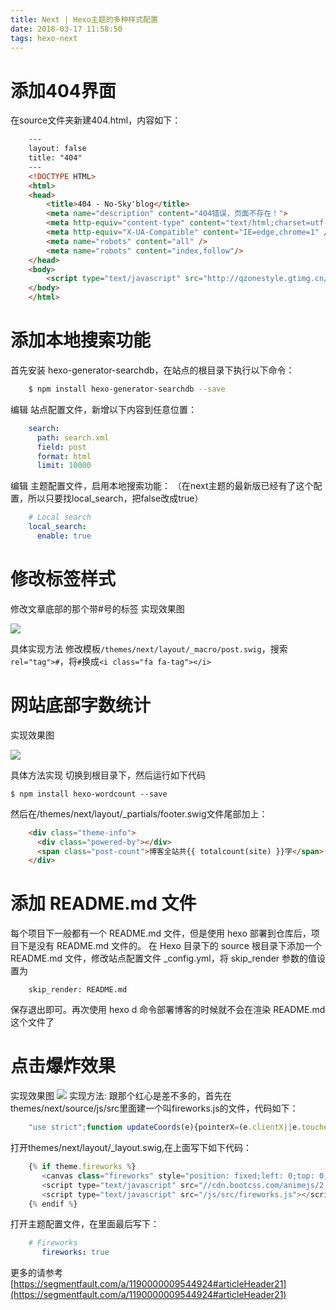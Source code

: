 ```yaml
---
title: Next | Hexo主题的多种样式配置
date: 2018-03-17 11:58:50
tags: hexo-next 
---
```

# 添加404界面

在source文件夹新建404.html，内容如下：
```html
	---
	layout: false
	title: "404"
	---
	<!DOCTYPE HTML>
	<html>
	<head>
	    <title>404 - No-Sky'blog</title>
	    <meta name="description" content="404错误，页面不存在！">
	    <meta http-equiv="content-type" content="text/html;charset=utf-8;"/>
	    <meta http-equiv="X-UA-Compatible" content="IE=edge,chrome=1" />
	    <meta name="robots" content="all" />
	    <meta name="robots" content="index,follow"/>
	</head>
	<body>
	    <script type="text/javascript" src="http://qzonestyle.gtimg.cn/qzone_v6/lostchild/search_children.js" charset="utf-8"></script>
	</body>
	</html>
```
# 添加本地搜索功能

首先安装 hexo-generator-searchdb，在站点的根目录下执行以下命令：
```Bash
	$ npm install hexo-generator-searchdb --save
```
编辑 站点配置文件，新增以下内容到任意位置：
```yml
	search:
	  path: search.xml
	  field: post
	  format: html
	  limit: 10000
```
编辑 主题配置文件，启用本地搜索功能：
（在next主题的最新版已经有了这个配置，所以只要找local_search，把false改成true）
```yml
	# Local search
	local_search:
	  enable: true
```
# 修改标签样式

修改文章底部的那个带#号的标签
实现效果图

![](http://upload-images.jianshu.io/upload_images/5308475-9f1817d2d7627f7a.png?imageMogr2/auto-orient/strip%7CimageView2/2/w/1240)

具体实现方法
修改模板`/themes/next/layout/_macro/post.swig`，搜索 `rel="tag">#`，将` # `换成`<i class="fa fa-tag"></i>`

# 网站底部字数统计
实现效果图

![](http://upload-images.jianshu.io/upload_images/5308475-f26f21e2f2b34e18.png?imageMogr2/auto-orient/strip%7CimageView2/2/w/1240)

具体方法实现
切换到根目录下，然后运行如下代码

	$ npm install hexo-wordcount --save

然后在/themes/next/layout/_partials/footer.swig文件尾部加上：
```html
	<div class="theme-info">
	  <div class="powered-by"></div>
	  <span class="post-count">博客全站共{{ totalcount(site) }}字</span>
	</div>
```
#  添加 README.md 文件
每个项目下一般都有一个 README.md 文件，但是使用 hexo 部署到仓库后，项目下是没有 README.md 文件的。
在 Hexo 目录下的 source 根目录下添加一个 README.md 文件，修改站点配置文件 _config.yml，将 skip_render 参数的值设置为
```
	skip_render: README.md
```
保存退出即可。再次使用 hexo d 命令部署博客的时候就不会在渲染 README.md 这个文件了
# 点击爆炸效果
实现效果图
![](http://upload-images.jianshu.io/upload_images/5308475-39a777c8c36cec1a.png?imageMogr2/auto-orient/strip%7CimageView2/2/w/1240)
实现方法:
跟那个红心是差不多的，首先在themes/next/source/js/src里面建一个叫fireworks.js的文件，代码如下：
```javascript
	"use strict";function updateCoords(e){pointerX=(e.clientX||e.touches[0].clientX)-canvasEl.getBoundingClientRect().left,pointerY=e.clientY||e.touches[0].clientY-canvasEl.getBoundingClientRect().top}function setParticuleDirection(e){var t=anime.random(0,360)*Math.PI/180,a=anime.random(50,180),n=[-1,1][anime.random(0,1)]*a;return{x:e.x+n*Math.cos(t),y:e.y+n*Math.sin(t)}}function createParticule(e,t){var a={};return a.x=e,a.y=t,a.color=colors[anime.random(0,colors.length-1)],a.radius=anime.random(16,32),a.endPos=setParticuleDirection(a),a.draw=function(){ctx.beginPath(),ctx.arc(a.x,a.y,a.radius,0,2*Math.PI,!0),ctx.fillStyle=a.color,ctx.fill()},a}function createCircle(e,t){var a={};return a.x=e,a.y=t,a.color="#F00",a.radius=0.1,a.alpha=0.5,a.lineWidth=6,a.draw=function(){ctx.globalAlpha=a.alpha,ctx.beginPath(),ctx.arc(a.x,a.y,a.radius,0,2*Math.PI,!0),ctx.lineWidth=a.lineWidth,ctx.strokeStyle=a.color,ctx.stroke(),ctx.globalAlpha=1},a}function renderParticule(e){for(var t=0;t<e.animatables.length;t++){e.animatables[t].target.draw()}}function animateParticules(e,t){for(var a=createCircle(e,t),n=[],i=0;i<numberOfParticules;i++){n.push(createParticule(e,t))}anime.timeline().add({targets:n,x:function(e){return e.endPos.x},y:function(e){return e.endPos.y},radius:0.1,duration:anime.random(1200,1800),easing:"easeOutExpo",update:renderParticule}).add({targets:a,radius:anime.random(80,160),lineWidth:0,alpha:{value:0,easing:"linear",duration:anime.random(600,800)},duration:anime.random(1200,1800),easing:"easeOutExpo",update:renderParticule,offset:0})}function debounce(e,t){var a;return function(){var n=this,i=arguments;clearTimeout(a),a=setTimeout(function(){e.apply(n,i)},t)}}var canvasEl=document.querySelector(".fireworks");if(canvasEl){var ctx=canvasEl.getContext("2d"),numberOfParticules=30,pointerX=0,pointerY=0,tap="mousedown",colors=["#FF1461","#18FF92","#5A87FF","#FBF38C"],setCanvasSize=debounce(function(){canvasEl.width=2*window.innerWidth,canvasEl.height=2*window.innerHeight,canvasEl.style.width=window.innerWidth+"px",canvasEl.style.height=window.innerHeight+"px",canvasEl.getContext("2d").scale(2,2)},500),render=anime({duration:1/0,update:function(){ctx.clearRect(0,0,canvasEl.width,canvasEl.height)}});document.addEventListener(tap,function(e){"sidebar"!==e.target.id&&"toggle-sidebar"!==e.target.id&&"A"!==e.target.nodeName&&"IMG"!==e.target.nodeName&&(render.play(),updateCoords(e),animateParticules(pointerX,pointerY))},!1),setCanvasSize(),window.addEventListener("resize",setCanvasSize,!1)}"use strict";function updateCoords(e){pointerX=(e.clientX||e.touches[0].clientX)-canvasEl.getBoundingClientRect().left,pointerY=e.clientY||e.touches[0].clientY-canvasEl.getBoundingClientRect().top}function setParticuleDirection(e){var t=anime.random(0,360)*Math.PI/180,a=anime.random(50,180),n=[-1,1][anime.random(0,1)]*a;return{x:e.x+n*Math.cos(t),y:e.y+n*Math.sin(t)}}function createParticule(e,t){var a={};return a.x=e,a.y=t,a.color=colors[anime.random(0,colors.length-1)],a.radius=anime.random(16,32),a.endPos=setParticuleDirection(a),a.draw=function(){ctx.beginPath(),ctx.arc(a.x,a.y,a.radius,0,2*Math.PI,!0),ctx.fillStyle=a.color,ctx.fill()},a}function createCircle(e,t){var a={};return a.x=e,a.y=t,a.color="#F00",a.radius=0.1,a.alpha=0.5,a.lineWidth=6,a.draw=function(){ctx.globalAlpha=a.alpha,ctx.beginPath(),ctx.arc(a.x,a.y,a.radius,0,2*Math.PI,!0),ctx.lineWidth=a.lineWidth,ctx.strokeStyle=a.color,ctx.stroke(),ctx.globalAlpha=1},a}function renderParticule(e){for(var t=0;t<e.animatables.length;t++){e.animatables[t].target.draw()}}function animateParticules(e,t){for(var a=createCircle(e,t),n=[],i=0;i<numberOfParticules;i++){n.push(createParticule(e,t))}anime.timeline().add({targets:n,x:function(e){return e.endPos.x},y:function(e){return e.endPos.y},radius:0.1,duration:anime.random(1200,1800),easing:"easeOutExpo",update:renderParticule}).add({targets:a,radius:anime.random(80,160),lineWidth:0,alpha:{value:0,easing:"linear",duration:anime.random(600,800)},duration:anime.random(1200,1800),easing:"easeOutExpo",update:renderParticule,offset:0})}function debounce(e,t){var a;return function(){var n=this,i=arguments;clearTimeout(a),a=setTimeout(function(){e.apply(n,i)},t)}}var canvasEl=document.querySelector(".fireworks");if(canvasEl){var ctx=canvasEl.getContext("2d"),numberOfParticules=30,pointerX=0,pointerY=0,tap="mousedown",colors=["#FF1461","#18FF92","#5A87FF","#FBF38C"],setCanvasSize=debounce(function(){canvasEl.width=2*window.innerWidth,canvasEl.height=2*window.innerHeight,canvasEl.style.width=window.innerWidth+"px",canvasEl.style.height=window.innerHeight+"px",canvasEl.getContext("2d").scale(2,2)},500),render=anime({duration:1/0,update:function(){ctx.clearRect(0,0,canvasEl.width,canvasEl.height)}});document.addEventListener(tap,function(e){"sidebar"!==e.target.id&&"toggle-sidebar"!==e.target.id&&"A"!==e.target.nodeName&&"IMG"!==e.target.nodeName&&(render.play(),updateCoords(e),animateParticules(pointerX,pointerY))},!1),setCanvasSize(),window.addEventListener("resize",setCanvasSize,!1)};
```
打开themes/next/layout/_layout.swig,在</body>上面写下如下代码：
```javascript
	{% if theme.fireworks %}
	   <canvas class="fireworks" style="position: fixed;left: 0;top: 0;z-index: 1; pointer-events: none;" ></canvas> 
	   <script type="text/javascript" src="//cdn.bootcss.com/animejs/2.2.0/anime.min.js"></script> 
	   <script type="text/javascript" src="/js/src/fireworks.js"></script>
	{% endif %}
```
打开主题配置文件，在里面最后写下：
```yml
	# Fireworks
	   fireworks: true
```
更多的请参考
[https://segmentfault.com/a/1190000009544924#articleHeader21](https://segmentfault.com/a/1190000009544924#articleHeader21)